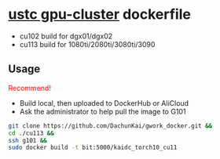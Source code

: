 # [ustc gpu-cluster](https://git.ustc.edu.cn/ypb/gpu-cluster) dockerfile
- cu102 build for dgx01/dgx02
- cu113 build for 1080ti/2080ti/3080ti/3090
## Usage
<font color=red>Recommend!</font>
- Build local, then uploaded to DockerHub or AliCloud
- Ask the administrator to help pull the image to G101
```bash
git clone https://github.com/DachunKai/gwork_docker.git &&
cd ./cu113 &&
ssh g101 &&
sudo docker build -t bit:5000/kaidc_torch10_cu11
```
